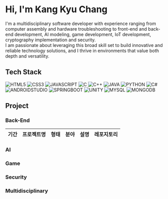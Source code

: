# Hi, I'm Kang Kyu Chang
I'm a multidisciplinary software developer with experience ranging from computer assembly and hardware troubleshooting to front-end and back-end development, AI modeling, game development, IoT development, cryptography implementation and security.  
I am passionate about leveraging this broad skill set to build innovative and reliable technology solutions, and I thrive in environments that value both depth and versatility.

## Tech Stack

![HTML5](https://img.shields.io/badge/HTML5-E34C26?style=for-the-badge&logo=html5&logoColor=FFFFFF)
![CSS3](https://img.shields.io/badge/CSS3-264DE4?style=for-the-badge&logo=css&logoColor=FFFFFF)
![JAVASCRIPT](https://img.shields.io/badge/JavaScript-F0DB4F?style=for-the-badge&logo=javascript&logoColor=000000)
![C](https://img.shields.io/badge/C-%2300599C?style=for-the-badge&logo=c&logoColor=FFFFFF)
![C++](https://img.shields.io/badge/C%2B%2B-00599C?style=for-the-badge&logo=c%2B%2B&logoColor=FFFFFF)
![JAVA](https://img.shields.io/badge/Java-007396?style=for-the-badge)
![PYTHON](https://img.shields.io/badge/Python-3776AB?style=for-the-badge&logo=python&logoColor=FFFFFF)
![C#](https://img.shields.io/badge/C%23-239120?style=for-the-badge)
![ANDROIDSTUDIO](https://img.shields.io/badge/AndroidStudio-3DDC84?style=for-the-badge&logo=androidstudio&logoColor=FFFFFF)
![SPRINGBOOT](https://img.shields.io/badge/SpringBoot-6DB33F?style=for-the-badge&logo=springboot&logoColor=FFFFFF)
![UNITY](https://img.shields.io/badge/Unity-000000?style=for-the-badge&logo=unity&logoColor=FFFFFF)
![MYSQL](https://img.shields.io/badge/MySQL-00758F?style=for-the-badge&logo=mysql&logoColor=FFFFFF)
![MONGODB](https://img.shields.io/badge/MongoDB-4DB33D?style=for-the-badge&logo=mongodb&logoColor=FFFFFF)

## Project
### Back-End</h3>
| 기간 | 프로젝트명 | 형태 | 분야 | 설명 | 레포지토리 |
|------|-----------|-----|------|------|--------------|

<h3>AI</h3>
<h3>Game</h3>
<h3>Security </h3>
<h3>Multidisciplinary </h3>
<!--
**kangkyuchang/kangkyuchang** is a ✨ _special_ ✨ repository because its `README.md` (this file) appears on your GitHub profile.

Here are some ideas to get you started:

- 🔭 I’m currently working on ...
- 🌱 I’m currently learning ...
- 👯 I’m looking to collaborate on ...
- 🤔 I’m looking for help with ...
- 💬 Ask me about ...
- 📫 How to reach me: ...
- 😄 Pronouns: ...
- ⚡ Fun fact: ...
-->
